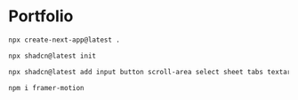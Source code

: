 # Portfolio

```bash
npx create-next-app@latest .
```

```bash
npx shadcn@latest init
```
```bash
npx shadcn@latest add input button scroll-area select sheet tabs textarea tooltip
```
```bash
npm i framer-motion
```
